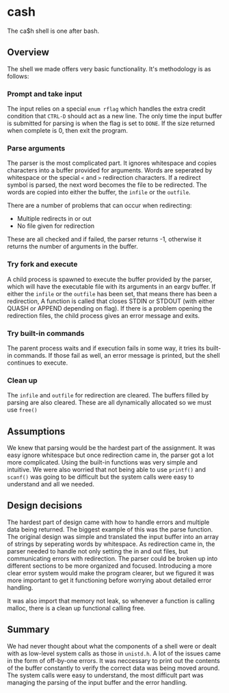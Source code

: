 # cash
The ca$h shell is one after bash.

## Overview
The shell we made offers very basic functionality. It's methodology is as follows:

### Prompt and take input
The input relies on a special ```enum rflag``` which handles the extra credit condition that ```CTRL-D``` should act as a new line.
The only time the input buffer is submitted for parsing is when the flag is set to ```DONE```.
If the size returned when complete is 0, then exit the program.

### Parse arguments
The parser is the most complicated part. It ignores whitespace and copies characters into a buffer provided for arguments.
Words are seperated by whitespace or the special ```<``` and ```>``` redirection characters.
If a redirect symbol is parsed, the next word becomes the file to be redirected.
The words are copied into either the buffer, the ```infile``` or the ```outfile```.

There are a number of problems that can occur when redirecting:
* Multiple redirects in or out
* No file given for redirection

These are all checked and if failed, the parser returns -1, otherwise it returns the number of arguments in the buffer.

### Try fork and execute
A child process is spawned to execute the buffer provided by the parser, which will have the executable file with its arguments in an eargv buffer.
If either the ```infile``` or the ```outfile``` has been set, that means there has been a redirection,
A function is called that closes STDIN or STDOUT (with either QUASH or APPEND depending on flag).
If there is a problem opening the redirection files, the child process gives an error message and exits.

### Try built-in commands
The parent process waits and if execution fails in some way, it tries its built-in commands.
If those fail as well, an error message is printed, but the shell continues to execute.

### Clean up
The ```infile``` and ```outfile``` for redirection are cleared.
The buffers filled by parsing are also cleared.
These are all dynamically allocated so we must use ```free()```

## Assumptions
We knew that parsing would be the hardest part of the assignment. 
It was easy ignore whitespace but once redirection came in, the parser got a lot more complicated.
Using the built-in functions was very simple and intuitive.
We were also worried that not being able to use ```printf()``` and ```scanf()``` was going to be difficult but the system calls were easy to understand and all we needed.

## Design decisions
The hardest part of design came with how to handle errors and multiple data being returned.
The biggest example of this was the parse function. The original design was simple and translated the input buffer into an array of strings by seperating words by whitespace.
As redirection came in, the parser needed to handle not only setting the in and out files, but communicating errors with redirection.
The parser could be broken up into different sections to be more organized and focused.
Introducing a more clear error system would make the program clearer, but we figured it was more important to get it functioning before worrying about detailed error handling.

It was also import that memory not leak, so whenever a function is calling malloc, there is a clean up functional calling free.

## Summary
We had never thought about what the components of a shell were or dealt with as low-level system calls as those in ```unistd.h```.
A lot of the issues came in the form of off-by-one errors.
It was neccessary to print out the contents of the buffer constantly to verify the correct data was being moved around.
The system calls were easy to understand, the most difficult part was managing the parsing of the input buffer and the error handling.

